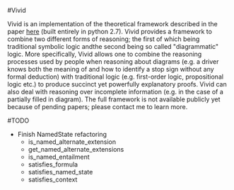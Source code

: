 #Vivid

Vivid is an implementation of the theoretical framework described in the paper [here][paper] (built entirely in python 2.7).
Vivid provides a framework to combine two different forms of reasoning; the first of which being traditional symbolic logic andthe second being so called "diagrammatic" logic. More specifically, Vivid allows one to combine the reasoning processes used by people when reasoning about diagrams (e.g. a driver knows both the meaning of and how to identify a stop sign without any formal deduction) with traditional logic (e.g. first-order logic, propositional logic etc.) to produce succinct yet powerfully explanatory proofs. Vivid can also deal with reasoning over incomplete information (e.g. in the case of a partially filled in diagram). The full framework is not available publicly yet because of pending papers; please contact me to learn more.

[paper]: http://citeseerx.ist.psu.edu/viewdoc/download?doi=10.1.1.466.4004&rep=rep1&type=pdf

#TODO
* Finish NamedState refactoring
    * is_named_alternate_extension
    * get_named_alternate_extensions
    * is_named_entailment
    * satisfies_formula
    * satisfies_named_state
    * satisfies_context